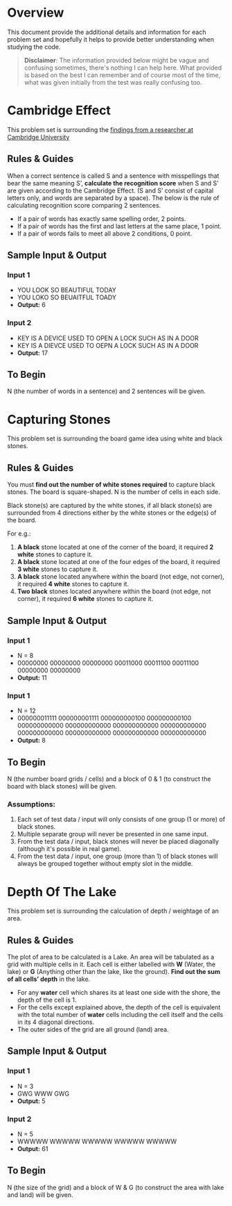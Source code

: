 # Overview
This document provide the additional details and information for each problem set and hopefully it helps to provide better understanding when studying the code. 

> **Disclaimer**: The information provided below might be vague and confusing sometimes, there's nothing I can help here.
What provided is based on the best I can remember and of course most of the time, what was given initially from the test was really confusing too.   

# Cambridge Effect
This problem set is surrounding the [findings from a researcher at Cambridge University](https://www.mrc-cbu.cam.ac.uk/people/matt.davis/cmabridge/)

## Rules & Guides
When a correct sentence is called S and a sentence with misspellings that bear the same meaning S’, **calculate the recognition score** when S and S’ are given according to the Cambridge Effect.
(S and S’ consist of capital letters only, and words are separated by a space). The below is the rule of calculating recognition score comparing 2 sentences.

- If a pair of words has exactly same spelling order, 2 points.
- If a pair of words has the first and last letters at the same place, 1 point. 
- If a pair of words fails to meet all above 2 conditions, 0 point.

## Sample Input & Output
### Input 1
- YOU LOOK SO BEAUTIFUL TODAY 
- YOU LOKO SO BEUAITFUL TOADY 
- **Output:** 6

### Input 2
- KEY IS A DEVICE USED TO OPEN A LOCK SUCH AS IN A DOOR
- KEY IS A DIEVCE USED TO OEPN A LOCK SUCH AS IN A DOOR
- **Output:** 17

## To Begin

N (the number of words in a sentence) and 2 sentences will be given.

# Capturing Stones
This problem set is surrounding the board game idea using white and black stones.

## Rules & Guides
You must **find out the number of white stones required** to capture black stones.
The board is square-shaped. N is the number of cells in each side. 

Black stone(s) are captured by the white stones, if all black stone(s) are surrounded from 4 directions either by the white stones or the edge(s) of the board. 

For e.g.:
1. **A black** stone located at one of the corner of the board, it required **2 white** stones to capture it.
2. **A black** stone located at one of the four edges of the board, it required **3 white** stones to capture it.
3. **A black** stone located anywhere within the board (not edge, not corner), it required **4 white** stones to capture it.
4. **Two black** stones located anywhere within the board (not edge, not corner), it required **6 white** stones to capture it.

## Sample Input & Output
### Input 1
- N = 8
- 00000000
  00000000
  00000000
  00011000
  00011100
  00011100
  00000000
  00000000
- **Output:** 11

### Input 1
- N = 12
- 000000011111
  000000001111 
  000000000100 
  000000000100 
  000000000000 
  000000000000 
  000000000000 
  000000000000 
  000000000000 
  000000000000 
  000000000000 
  000000000000
- **Output:** 8

## To Begin
N (the number board grids / cells) and a block of 0 & 1 (to construct the board with black stones) will be given.

### Assumptions:
1. Each set of test data / input will only consists of one group (1 or more) of black stones. 
2. Multiple separate group will never be presented in one same input.
3. From the test data / input, black stones will never be placed diagonally (although it's possible in real game).
4. From the test data / input, one group (more than 1) of black stones will always be grouped together without empty slot in the middle.

# Depth Of The Lake
This problem set is surrounding the calculation of depth / weightage of an area.

## Rules & Guides
The plot of area to be calculated is a Lake. An area will be tabulated as a grid with multiple cells in it.
Each cell is either labelled with **W** (Water, the lake) or **G** (Anything other than the lake, like the ground). 
**Find out the sum of all cells’ depth** in the lake.

- For any **water** cell which shares its at least one side with the shore, the depth of the cell is 1. 
- For the cells except explained above, the depth of the cell is equivalent with the total number of **water** cells including the cell itself and the cells in its 4 diagonal directions.
- The outer sides of the grid are all ground (land) area.

## Sample Input & Output
### Input 1
- N = 3
- GWG
  WWW
  GWG
- **Output:** 5

### Input 2
- N = 5
- WWWWW
  WWWWW
  WWWWW
  WWWWW 
  WWWWW
- **Output:** 61
  
## To Begin
N (the size of the grid) and a block of W & G (to construct the area with lake and land) will be given.